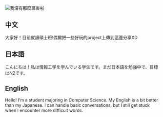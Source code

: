 ![我沒有那麼厲害啦](https://github.com/user-attachments/assets/ffbdb4d8-6a1f-4017-9737-33af2f3bb6f9)

## 中文
大家好！目前就讀碩士班!偶爾把一些好玩的project上傳到這邊分享XD

## 日本語
こんにちは！私は情報工学を学んでいる学生です。まだ日本語を勉強中で、目標はN2です。

## English
Hello! I'm a student majoring in Computer Science. My English is a bit better than my Japanese. I can handle basic conversations, but I still get stuck when I encounter more difficult words.
